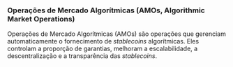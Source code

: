 ### Operações de Mercado Algorítmicas (AMOs, Algorithmic Market Operations)

Operações de Mercado Algorítmicas (AMOs) são operações que gerenciam automaticamente o fornecimento de _stablecoins_ algorítmicas. Eles controlam a proporção de garantias, melhoram a escalabilidade, a descentralização e a transparência das _stablecoins_.
